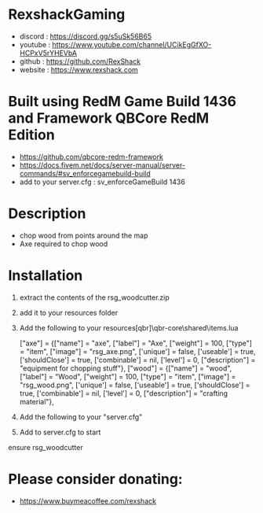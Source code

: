 # RexshackGaming
- discord : https://discord.gg/s5uSk56B65
- youtube : https://www.youtube.com/channel/UCikEgGfXO-HCPxV5rYHEVbA
- github : https://github.com/RexShack
- website : https://www.rexshack.com

# Built using RedM Game Build 1436 and Framework QBCore RedM Edition
- https://github.com/qbcore-redm-framework
- https://docs.fivem.net/docs/server-manual/server-commands/#sv_enforcegamebuild-build
- add to your server.cfg : sv_enforceGameBuild 1436

# Description
- chop wood from points around the map
- Axe required to chop wood

# Installation
1. extract the contents of the rsg_woodcutter.zip
2. add it to your resources folder
3. Add the following to your resources\[qbr]\qbr-core\shared\items.lua

	["axe"]		= {["name"] = "axe",	["label"] = "Axe",		["weight"] = 100,	["type"] = "item",	["image"] = "rsg_axe.png",	['unique'] = false,	['useable'] = true,	['shouldClose'] = true,	['combinable'] = nil,	['level'] = 0,	["description"] = "equipment for chopping stuff"},
	["wood"]	= {["name"] = "wood",	["label"] = "Wood",		["weight"] = 100,	["type"] = "item",	["image"] = "rsg_wood.png",	['unique'] = false,	['useable'] = true,	['shouldClose'] = true,	['combinable'] = nil,	['level'] = 0,	["description"] = "crafting material"},

4. Add the following to your "server.cfg"
5. Add to server.cfg to start

ensure rsg_woodcutter

# Please consider donating:
- https://www.buymeacoffee.com/rexshack